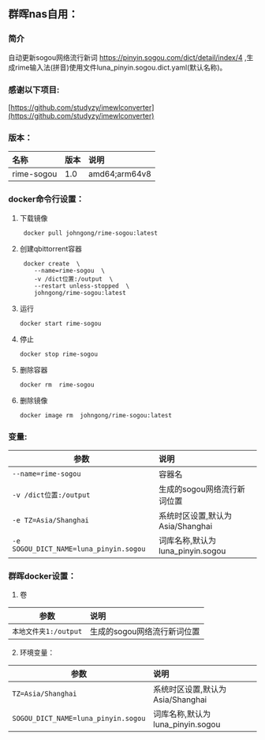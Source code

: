 ## 群晖nas自用：

### 简介

   自动更新sogou网络流行新词 <https://pinyin.sogou.com/dict/detail/index/4> ,生成rime输入法(拼音)使用文件luna_pinyin.sogou.dict.yaml(默认名称)。


### 感谢以下项目:

[https://github.com/studyzy/imewlconverter](https://github.com/studyzy/imewlconverter)   

### 版本：

|名称|版本|说明|
|:-|:-|:-|
|rime-sogou|1.0|amd64;arm64v8|

### docker命令行设置：

1. 下载镜像

        docker pull johngong/rime-sogou:latest

2. 创建qbittorrent容器

        docker create  \
           --name=rime-sogou  \
           -v /dict位置:/output  \
           --restart unless-stopped  \
           johngong/rime-sogou:latest

3. 运行

       docker start rime-sogou

4. 停止

       docker stop rime-sogou

5. 删除容器

       docker rm  rime-sogou

6. 删除镜像

       docker image rm  johngong/rime-sogou:latest

### 变量:

|参数|说明|
|-|:-|
| `--name=rime-sogou` |容器名|
| `-v /dict位置:/output` |生成的sogou网络流行新词位置|
| `-e TZ=Asia/Shanghai` |系统时区设置,默认为Asia/Shanghai|
| `-e SOGOU_DICT_NAME=luna_pinyin.sogou` |词库名称,默认为luna_pinyin.sogou|

### 群晖docker设置：

1. 卷

|参数|说明|
|-|:-|
| `本地文件夹1:/output` |生成的sogou网络流行新词位置|

2. 环境变量：

|参数|说明|
|-|:-|
| `TZ=Asia/Shanghai` |系统时区设置,默认为Asia/Shanghai|
| `SOGOU_DICT_NAME=luna_pinyin.sogou` |词库名称,默认为luna_pinyin.sogou|

